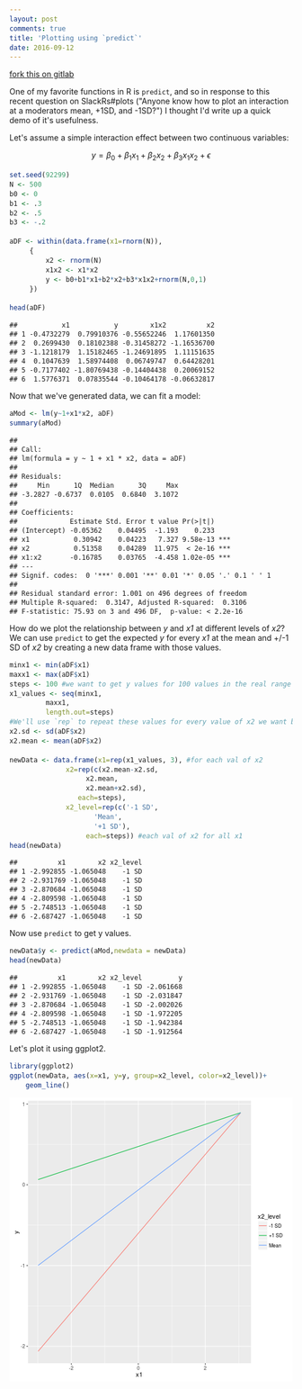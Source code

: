 ```yaml
---
layout: post
comments: true
title: 'Plotting using `predict`'
date: 2016-09-12 
---
```


[fork this on gitlab](https://gitlab.com/jflournoy/misc-r-projects/tree/master/plot_using_predict)

One of my favorite functions in R is `predict`, and so in response to this recent question on SlackRs#plots ("Anyone know how to plot an interaction at a moderators mean, +1SD, and -1SD?") I thought I'd write up a quick demo of it's usefulness.

<!--more-->

Let's assume a simple interaction effect between two continuous variables:

$$y = \beta_{0} + \beta_{1}x_{1} + \beta_{2}x_{2} + \beta_{3}x_{1}x_{2}+\epsilon$$


```r
set.seed(92299)
N <- 500
b0 <- 0
b1 <- .3
b2 <- .5
b3 <- -.2

aDF <- within(data.frame(x1=rnorm(N)), 
     {
	     x2 <- rnorm(N)
	     x1x2 <- x1*x2
	     y <- b0+b1*x1+b2*x2+b3*x1x2+rnorm(N,0,1)
     })

head(aDF)
```

```
##           x1           y        x1x2          x2
## 1 -0.4732279  0.79910376 -0.55652246  1.17601350
## 2  0.2699430  0.18102388 -0.31458272 -1.16536700
## 3 -1.1218179  1.15182465 -1.24691895  1.11151635
## 4  0.1047639  1.58974408  0.06749747  0.64428201
## 5 -0.7177402 -1.80769438 -0.14404438  0.20069152
## 6  1.5776371  0.07835544 -0.10464178 -0.06632817
```

Now that we've generated data, we can fit a model:


```r
aMod <- lm(y~1+x1*x2, aDF)
summary(aMod)
```

```
## 
## Call:
## lm(formula = y ~ 1 + x1 * x2, data = aDF)
## 
## Residuals:
##     Min      1Q  Median      3Q     Max 
## -3.2827 -0.6737  0.0105  0.6840  3.1072 
## 
## Coefficients:
##             Estimate Std. Error t value Pr(>|t|)    
## (Intercept) -0.05362    0.04495  -1.193    0.233    
## x1           0.30942    0.04223   7.327 9.58e-13 ***
## x2           0.51358    0.04289  11.975  < 2e-16 ***
## x1:x2       -0.16785    0.03765  -4.458 1.02e-05 ***
## ---
## Signif. codes:  0 '***' 0.001 '**' 0.01 '*' 0.05 '.' 0.1 ' ' 1
## 
## Residual standard error: 1.001 on 496 degrees of freedom
## Multiple R-squared:  0.3147,	Adjusted R-squared:  0.3106 
## F-statistic: 75.93 on 3 and 496 DF,  p-value: < 2.2e-16
```

How do we plot the relationship between _y_ and _x1_ at different levels of _x2_? We can use `predict` to get the expected _y_ for every _x1_ at the mean and +/-1 SD of _x2_ by creating a new data frame with those values.


```r
minx1 <- min(aDF$x1)
maxx1 <- max(aDF$x1)
steps <- 100 #we want to get y values for 100 values in the real range of x1 
x1_values <- seq(minx1, 
		 maxx1, 
		 length.out=steps)
#We'll use `rep` to repeat these values for every value of x2 we want below...
x2.sd <- sd(aDF$x2)
x2.mean <- mean(aDF$x2)

newData <- data.frame(x1=rep(x1_values, 3), #for each val of x2
		      x2=rep(c(x2.mean-x2.sd,
			       x2.mean,
			       x2.mean+x2.sd), 
			     each=steps),
		      x2_level=rep(c('-1 SD',
				     'Mean',
				     '+1 SD'),
				   each=steps)) #each val of x2 for all x1
head(newData)
```

```
##          x1        x2 x2_level
## 1 -2.992855 -1.065048    -1 SD
## 2 -2.931769 -1.065048    -1 SD
## 3 -2.870684 -1.065048    -1 SD
## 4 -2.809598 -1.065048    -1 SD
## 5 -2.748513 -1.065048    -1 SD
## 6 -2.687427 -1.065048    -1 SD
```

Now use `predict` to get y values.


```r
newData$y <- predict(aMod,newdata = newData) 
head(newData)
```

```
##          x1        x2 x2_level         y
## 1 -2.992855 -1.065048    -1 SD -2.061668
## 2 -2.931769 -1.065048    -1 SD -2.031847
## 3 -2.870684 -1.065048    -1 SD -2.002026
## 4 -2.809598 -1.065048    -1 SD -1.972205
## 5 -2.748513 -1.065048    -1 SD -1.942384
## 6 -2.687427 -1.065048    -1 SD -1.912564
```

Let's plot it using ggplot2.


```r
library(ggplot2)
ggplot(newData, aes(x=x1, y=y, group=x2_level, color=x2_level))+
	geom_line()
```

![center](/../figs/plot_using_predict/unnamed-chunk-5-1.png)

